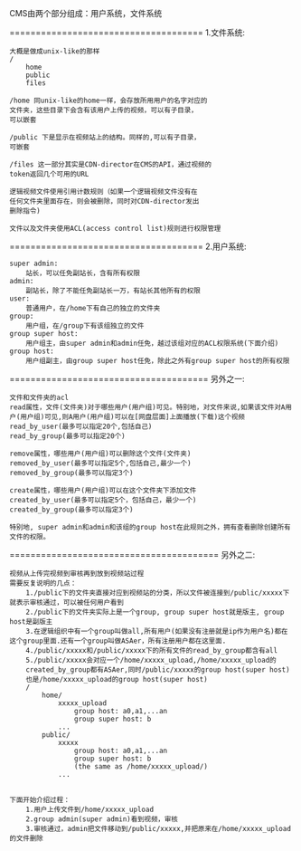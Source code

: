 CMS由两个部分组成：用户系统，文件系统

=====================================
1.文件系统:

    大概是做成unix-like的那样
    /
        home
        public
        files

    /home 同unix-like的home一样，会存放所用用户的名字对应的
    文件夹，这些目录下会含有该用户上传的视频，可以有子目录，
    可以嵌套

    /public 下是显示在视频站上的结构。同样的,可以有子目录，
    可嵌套

    /files 这一部分其实是CDN-director在CMS的API，通过视频的
    token返回几个可用的URL

    逻辑视频文件使用引用计数规则（如果一个逻辑视频文件没有在
    任何文件夹里面存在，则会被删除，同时对CDN-director发出
    删除指令)
    
    文件以及文件夹使用ACL(access control list)规则进行权限管理

=====================================
2.用户系统:

	super admin:
		站长，可以任免副站长，含有所有权限
	admin:
   		副站长，除了不能任免副站长一万，有站长其他所有的权限
   	user:
   		普通用户，在/home下有自己的独立的文件夹
   	group:
    	用户组，在/group下有该组独立的文件
    group super host:
    	用户组主，由super admin和admin任免，越过该组对应的ACL权限系统(下面介绍)
	group host:
		用户组副主，由group super host任免，除此之外有group super host的所有权限
		    	
======================================
另外之一:

	文件和文件夹的acl
	read属性，文件(文件夹)对于哪些用户(用户组)可见。特别地，对文件来说,如果该文件对A用户(用户组)可见,则A用户(用户组)可以在[网盘层面]上面播放(下载)这个视频
	read_by_user(最多可以指定20个,包括自己)
	read_by_group(最多可以指定20个)
	
	remove属性，哪些用户(用户组)可以删除这个文件(文件夹)
	removed_by_user(最多可以指定5个,包括自己,最少一个)
	removed_by_group(最多可以指定3个)
	
	create属性，哪些用户(用户组)可以在这个文件夹下添加文件
	created_by_user(最多可以指定5个，包括自己，最少一个)
	created_by_group(最多可以指定3个)
	
	特别地, super admin和admin和该组的group host在此规则之外，拥有查看删除创建所有文件的权限。
	
========================================
另外之二:
	
	视频从上传完视频到审核再到放到视频站过程
	需要反复说明的几点：
		1./public下的文件夹直接对应到视频站的分类，所以文件被连接到/public/xxxxx下就表示审核通过，可以被任何用户看到
		2./public下的文件夹实际上是一个group, group super host就是版主, group host是副版主
		3.在逻辑组织中有一个group叫做all,所有用户(如果没有注册就是ip作为用户名)都在这个group里面.还有一个group叫做ASAer，所有注册用户都在这里面.
		4./public/xxxxx和/public/xxxxx下的所有文件的read_by_group都含有all
		5./public/xxxxx会对应一个/home/xxxxx_upload,/home/xxxxx_upload的
		created_by_group都有ASAer,同时/public/xxxxx的group host(super host)
		也是/home/xxxxx_upload的group host(super host)
		/
			home/
				xxxxx_upload
					group host: a0,a1,...an
					group super host: b
				...
			public/
				xxxxx
					group host: a0,a1,...an
					group super host: b
					(the same as /home/xxxxx_upload/)
				...
			

	下面开始介绍过程：
		1.用户上传文件到/home/xxxxx_upload
		2.group admin(super admin)看到视频，审核
		3.审核通过，admin把文件移动到/public/xxxxx,并把原来在/home/xxxxx_upload的文件删除